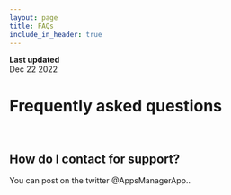 ```yaml
---
layout: page
title: FAQs
include_in_header: true
---
```


**Last updated**  
Dec 22 2022

# Frequently asked questions
<br>

## How do I contact for support?
You can post on the twitter @AppsManagerApp.. 


